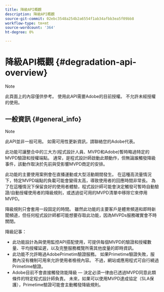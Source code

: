 ```yaml
---
title: 降級API概觀
description: 降級API概觀
source-git-commit: 02ebc3548a254b2a6554f1ab34afbb3ea5f09bb8
workflow-type: tm+mt
source-wordcount: '364'
ht-degree: 0%

---
```


# 降級API概觀 {#degradation-api-overview}

>[!NOTE]
>
>此頁面上的內容僅供參考。 使用此API需要Adobe的目前授權。 不允許未經授權的使用。

## 一般資訊 {#general_info}

>[!NOTE]
>
>此API並非一般可用。 如需可用性更新資訊，請聯絡您的Adobe代表。

此功能可讓整合中的三大方(程式設計人員、MVPD和Adobe)暫時略過特定的MVPD驗證和授權端點。 通常，是程式設計師啟動此類動作，但無論誰觸發降級事件，該動作取決於先前與受影響MVPD商定的安排。

此功能的主要使用案例會在直播運動或大型活動期間發生。 在這種高流量情況下，特定MVPD端點的負載可能會變得太高，導致使用者的回應時間非常長。 為了在這種情況下保留良好的使用者體驗，程式設計師可能會決定觸發可暫時自動驗證/自動授權使用者的降級規則，或透過從可用的MVPD清單中移除它來停用MVPD。

降級規則只會套用一段固定的時間。 雖然此功能的主要客戶是體育頻道和即時新聞頻道，但任何程式設計師都可能想要存取此功能，因為MVPDs服務確實會不時關閉。

降級記事：

* 此功能設計為與使用監控API搭配使用，可提供每個MVPD的驗證和授權數量、平均授權延遲，以及完整服務概覽所需其他度量的即時資訊。
* 此功能不允許略過AdobePrimetim驗證服務。 如果Primetime驗證失敗，服務內沒有機制可用來允許使用者檢視內容。 不過，網站或應用程式可自行繞過Primetime驗證。
* Adobe目前不會直接觸發效能降級 — 決定必須一律由已透過MVPD同意此類條件的特定程式設計師負責。 未來，如果可以使用MVPD達成協定（SLA保護），Primetime驗證可能會主動觸發降級規則。

<!--
## Related Information {#related}

- [ESM API](/help/authentication/entitlement-service-monitoring-api.md)
- [Server-side Metrics](/help/authentication/understanding-serverside-metrics.md)
-->
